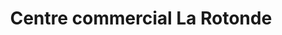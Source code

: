 ---
title: "Centre commercial La Rotonde"
url: /bethune/centre-commercial-la-rotonde/
shop: centre commercial
---